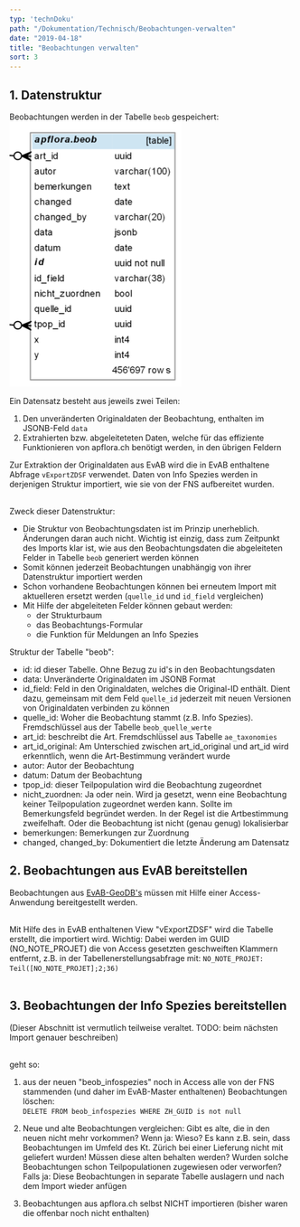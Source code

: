 ```yaml
---
typ: 'technDoku'
path: "/Dokumentation/Technisch/Beobachtungen-verwalten"
date: "2019-04-18"
title: "Beobachtungen verwalten"
sort: 3
---
```


## 1. Datenstruktur

Beobachtungen werden in der Tabelle `beob` gespeichert:<br/>
![Tabelle beob](_media/beobTable.png)<br/>

Ein Datensatz besteht aus jeweils zwei Teilen:

1. Den unveränderten Originaldaten der Beobachtung, enthalten im JSONB-Feld `data`
2. Extrahierten bzw. abgeleiteteten Daten, welche für das effiziente Funktionieren von apflora.ch benötigt werden, in den übrigen Feldern

Zur Extraktion der Originaldaten aus EvAB wird die in EvAB enthaltene Abfrage `vExportZDSF` verwendet. Daten von Info Spezies werden in derjenigen Struktur importiert, wie sie von der FNS aufbereitet wurden.<br/><br/>

Zweck dieser Datenstruktur: 
* Die Struktur von Beobachtungsdaten ist im Prinzip unerheblich. Änderungen daran auch nicht. Wichtig ist einzig, dass zum Zeitpunkt des Imports klar ist, wie aus den Beobachtungsdaten die abgeleiteten Felder in Tabelle `beob` generiert werden können
* Somit können jederzeit Beobachtungen unabhängig von ihrer Datenstruktur importiert werden
* Schon vorhandene Beobachtungen können bei erneutem Import mit aktuelleren ersetzt werden (`quelle_id` und `id_field` vergleichen)
* Mit Hilfe der abgeleiteten Felder können gebaut werden:
  * der Strukturbaum
  * das Beobachtungs-Formular
  * die Funktion für Meldungen an Info Spezies

Struktur der Tabelle "beob":
* id: id dieser Tabelle. Ohne Bezug zu id's in den Beobachtungsdaten
* data: Unveränderte Originaldaten im JSONB Format
* id_field: Feld in den Originaldaten, welches die Original-ID enthält. Dient dazu, gemeinsam mit dem Feld `quelle_id` jederzeit mit neuen Versionen von Originaldaten verbinden zu können
* quelle_id: Woher die Beobachtung stammt (z.B. Info Spezies). Fremdschlüssel aus der Tabelle `beob_quelle_werte`
* art_id: beschreibt die Art. Fremdschlüssel aus Tabelle `ae_taxonomies`
* art_id_original: Am Unterschied zwischen art_id_original und art_id wird erkenntlich, wenn die Art-Bestimmung verändert wurde
* autor: Autor der Beobachtung
* datum: Datum der Beobachtung
* tpop_id: dieser Teilpopulation wird die Beobachtung zugeordnet
* nicht_zuordnen: Ja oder nein. Wird ja gesetzt, wenn eine Beobachtung keiner Teilpopulation zugeordnet werden kann. Sollte im Bemerkungsfeld begründet werden. In der Regel ist die Artbestimmung zweifelhaft. Oder die Beobachtung ist nicht (genau genug) lokalisierbar
* bemerkungen: Bemerkungen zur Zuordnung
* changed, changed_by: Dokumentiert die letzte Änderung am Datensatz

## 2. Beobachtungen aus EvAB bereitstellen

Beobachtungen aus [EvAB-GeoDB's](http://www.aln.zh.ch/internet/baudirektion/aln/de/naturschutz/naturschutzdaten/tools/evab.html#a-content) müssen mit Hilfe einer Access-Anwendung bereitgestellt werden.<br/><br/>

Mit Hilfe des in EvAB enthaltenen View "vExportZDSF" wird die Tabelle erstellt, die importiert wird. Wichtig: Dabei werden im GUID (NO_NOTE_PROJET) die von Access gesetzten geschweiften Klammern entfernt, z.B. in der Tabellenerstellungsabfrage mit: `NO_NOTE_PROJET: Teil([NO_NOTE_PROJET];2;36)`<br/><br/>

## 3. Beobachtungen der Info Spezies bereitstellen
(Dieser Abschnitt ist vermutlich teilweise veraltet. TODO: beim nächsten Import genauer beschreiben)<br/><br/>

geht so:

1. aus der neuen "beob_infospezies" noch in Access alle von der FNS stammenden (und daher im EvAB-Master enthaltenen) Beobachtungen löschen:<br>
    `DELETE FROM beob_infospezies WHERE ZH_GUID is not null`
    
1. Neue und alte Beobachtungen vergleichen: Gibt es alte, die in den neuen nicht mehr vorkommen? Wenn ja: Wieso? Es kann z.B. sein, dass Beobachtungen im Umfeld des Kt. Zürich bei einer Lieferung nicht mit geliefert wurden! Müssen diese alten behalten werden? Wurden solche Beobachtungen schon Teilpopulationen zugewiesen oder verworfen? Falls ja: Diese Beobachtungen in separate Tabelle auslagern und nach dem Import wieder anfügen

1. Beobachtungen aus apflora.ch selbst NICHT importieren (bisher waren die offenbar noch nicht enthalten)

